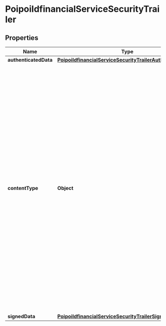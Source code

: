# PoipoiIdfinancialServiceSecurityTrailer

## Properties
Name | Type | Description | Notes
------------ | ------------- | ------------- | -------------
**authenticatedData** | [**PoipoiIdfinancialServiceSecurityTrailerAuthenticatedData**](PoipoiIdfinancialServiceSecurityTrailerAuthenticatedData.md) |  |  [optional]
**contentType** | **Object** | Identification of the type of a Cryptographic Message Syntax (CMS) data structure.&lt;br/&gt;- **DATA: PlainData**  : *Generic, non cryptographic, or unqualified data content - (ASN.1 Object Identifier: id-data).*&lt;br/&gt;- **SIGN: SignedData**  : *Digital signature - (ASN.1 Object Identifier: id-signedData).*&lt;br/&gt;- **EVLP: EnvelopedData**  : *Encrypted data, with encryption key - (ASN.1 Object Identifier: id-envelopedData).*&lt;br/&gt;- **DGST: DigestedData**  : *Message digest - (ASN.1 Object Identifier: id-digestedData).*&lt;br/&gt;- **AUTH: AuthenticatedData**  : *MAC (Message Authentication Code), with encryption key - (ASN.1 Object Identifier: id-ct-authData).*&lt;br/&gt; | 
**signedData** | [**PoipoiIdfinancialServiceSecurityTrailerSignedData**](PoipoiIdfinancialServiceSecurityTrailerSignedData.md) |  |  [optional]
